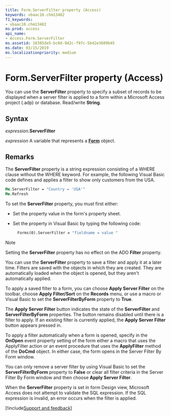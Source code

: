 ```yaml
---
title: Form.ServerFilter property (Access)
keywords: vbaac10.chm13482
f1_keywords:
- vbaac10.chm13482
ms.prod: access
api_name:
- Access.Form.ServerFilter
ms.assetid: 18385de5-bc0d-9d2c-f97c-5b42e3689b45
ms.date: 03/15/2019
ms.localizationpriority: medium
---
```



# Form.ServerFilter property (Access)

You can use the **ServerFilter** property to specify a subset of records to be displayed when a server filter is applied to a form within a Microsoft Access project (.adp) or database. Read/write **String**.


## Syntax

_expression_.**ServerFilter**

_expression_ A variable that represents a **[Form](Access.Form.md)** object.


## Remarks

The **ServerFilter** property is a string expression consisting of a WHERE clause without the WHERE keyword. For example, the following Visual Basic code defines and applies a filter to show only customers from the USA.

```vb
Me.ServerFilter = "Country = 'USA'" 
Me.Refresh
```

To set the **ServerFilter** property, you must first either:

- Set the property value in the form's property sheet.    
- Set the property in Visual Basic by typing the following code:

  ```vb
    Forms(0).ServerFilter = "fieldname = value "
  ```

> [!NOTE] 
> Setting the **ServerFilter** property has no effect on the ADO **Filter** property.

You can use the **ServerFilter** property to save a filter and apply it at a later time. Filters are saved with the objects in which they are created. They are automatically loaded when the object is opened, but they aren't automatically applied.

To apply a saved filter to a form, you can choose **Apply Server Filter** on the toolbar, choose **Apply Filter/Sort** on the **Records** menu, or use a macro or Visual Basic to set the **ServerFilterByForm** property to **True**.

The **Apply Server Filter** button indicates the state of the **ServerFilter** and **ServerFilterByForm** properties. The button remains disabled until there is a filter to apply. If an existing filter is currently applied, the **Apply Server Filter** button appears pressed in.

To apply a filter automatically when a form is opened, specify in the **OnOpen** event property setting of the form either a macro that uses the ApplyFilter action or an event procedure that uses the **ApplyFilter** method of the **DoCmd** object. In either case, the form opens in the Server Filter By Form window.

You can only remove a server filter by using Visual Basic to set the **ServerFilterByForm** property to **False** or clear all filter criteria in the Server Filter By Form window and then choose **Apply Server Filter**.

When the **ServerFilter** property is set in form Design view, Microsoft Access does not attempt to validate the SQL expression. If the SQL expression is invalid, an error occurs when the filter is applied.


[!include[Support and feedback](~/includes/feedback-boilerplate.md)]